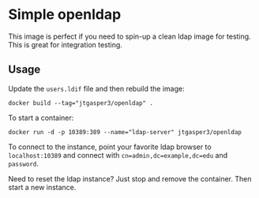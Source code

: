 Simple openldap
=============

This image is perfect if you need to spin-up a clean ldap image for testing. This is great for integration testing.

## Usage
Update the `users.ldif` file and then rebuild the image:

```
docker build --tag="jtgasper3/openldap" .
```

To start a container:

```
docker run -d -p 10389:389 --name="ldap-server" jtgasper3/openldap
```

To connect to the instance, point your favorite ldap browser to `localhost:10389` and connect with `cn=admin,dc=example,dc=edu` and `password`.

Need to reset the ldap instance? Just stop and remove the container. Then start a new instance.
